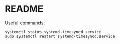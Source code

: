 # README

Useful commands:

```
systemctl status systemd-timesyncd.service
sudo systemctl restart systemd-timesyncd.service
```
